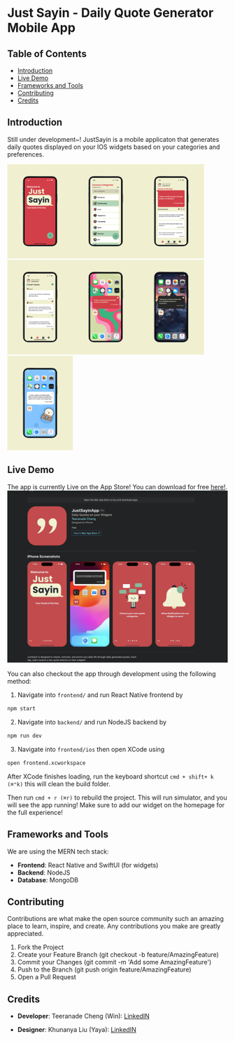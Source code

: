 # Just Sayin - Daily Quote Generator Mobile App

## Table of Contents

- [Introduction](#introduction)
- [Live Demo](#live-demo)
- [Frameworks and Tools](#frameworks-and-tools)
- [Contributing](#contributing)
- [Credits](#credits)

## Introduction

Still under development~! JustSayin is a mobile applicaton that generates daily quotes displayed on your IOS widgets based on your categories and preferences.

<img src="./promoteAssets/Frame.png" alt="Landing Page" width="150"/><img src="./promoteAssets/Frame2.png" alt="Category Page" width="150"/><img src="./promoteAssets/Frame3.png" alt="Home Page" width="150"/><img src="./promoteAssets/Frame4.png" alt="Friend Page" width="150"/><img src="./promoteAssets/Frame7.png" alt="Widget #1 Page" width="150"/><img src="./promoteAssets/Frame8.png" alt="Widget #2 Page" width="150"/><img src="./promoteAssets/Frame9.png" alt="Widget #3 Page" width="150"/>

## Live Demo

The app is currently Live on the App Store! You can download for free <a href="https://apps.apple.com/us/app/justsayinapp/id6502377306" target = "_blank">here!</a>.
<img src="./promoteAssets/AppStore.png" alt="App Store Image"/>

You can also checkout the app through development using the following method:

1. Navigate into `frontend/` and run React Native frontend by

```bash
npm start
```

2. Navigate into `backend/` and run NodeJS backend by

```bash
npm run dev
```

3. Navigate into `frontend/ios` then open XCode using

```bash
open frontend.xcworkspace
```

After XCode finishes loading, run the keyboard shortcut `cmd + shift+ k (⌘⌃k)` this will clean the build folder.

Then run `cmd + r (⌘r)` to rebuild the project. This will run simulator, and you will see the app running! Make sure to add our widget on the homepage for the full experience!

## Frameworks and Tools

We are using the MERN tech stack:

- **Frontend**: React Native and SwiftUI (for widgets)
- **Backend**: NodeJS
- **Database**: MongoDB

## Contributing

Contributions are what make the open source community such an amazing place to learn, inspire, and create. Any contributions you make are greatly appreciated.

1. Fork the Project
2. Create your Feature Branch (git checkout -b feature/AmazingFeature)
3. Commit your Changes (git commit -m 'Add some AmazingFeature')
4. Push to the Branch (git push origin feature/AmazingFeature)
5. Open a Pull Request

## Credits

- **Developer**: Teeranade Cheng (Win): <a href="https://www.linkedin.com/in/teeranade-cheng/" target = "_blank">LinkedIN</a>

- **Designer**: Khunanya Liu (Yaya): <a href="https://www.linkedin.com/in/khunanya-liu/" target = "_blank"> LinkedIN</a>
